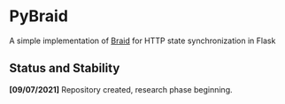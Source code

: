 # PyBraid
A simple implementation of <a href="https://braid.org/">Braid</a> for HTTP state synchronization in Flask

## Status and Stability
<b>[09/07/2021]</b>
Repository created, research phase beginning.